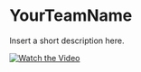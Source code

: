 # YourTeamName
Insert a short description here.

[![Watch the Video](https://yt-embed.herokuapp.com/embed?v=2aw3gqVrtqo&t=44s)](http://www.youtube.com/watch?v=2aw3gqVrtqo&t=44s)

